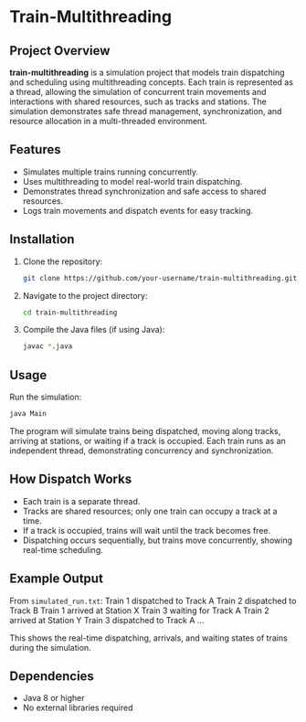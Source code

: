 # Train-Multithreading

## Project Overview
**train-multithreading** is a simulation project that models train dispatching and scheduling using multithreading concepts. Each train is represented as a thread, allowing the simulation of concurrent train movements and interactions with shared resources, such as tracks and stations. The simulation demonstrates safe thread management, synchronization, and resource allocation in a multi-threaded environment.

## Features
- Simulates multiple trains running concurrently.  
- Uses multithreading to model real-world train dispatching.  
- Demonstrates thread synchronization and safe access to shared resources.  
- Logs train movements and dispatch events for easy tracking.  

## Installation
1. Clone the repository:
    ```bash
    git clone https://github.com/your-username/train-multithreading.git
    ```
2. Navigate to the project directory:
    ```bash
    cd train-multithreading
    ```
3. Compile the Java files (if using Java):
    ```bash
    javac *.java
    ```

## Usage
Run the simulation:
```bash
java Main
```

The program will simulate trains being dispatched, moving along tracks, arriving at stations, or waiting if a track is occupied. Each train runs as an independent thread, demonstrating concurrency and synchronization.

## How Dispatch Works

- Each train is a separate thread.
- Tracks are shared resources; only one train can occupy a track at a time.
- If a track is occupied, trains will wait until the track becomes free.
- Dispatching occurs sequentially, but trains move concurrently, showing real-time scheduling.

## Example Output

From `simulated_run.txt`:
Train 1 dispatched to Track A
Train 2 dispatched to Track B
Train 1 arrived at Station X
Train 3 waiting for Track A
Train 2 arrived at Station Y
Train 3 dispatched to Track A
...


This shows the real-time dispatching, arrivals, and waiting states of trains during the simulation.

## Dependencies

- Java 8 or higher
- No external libraries required



